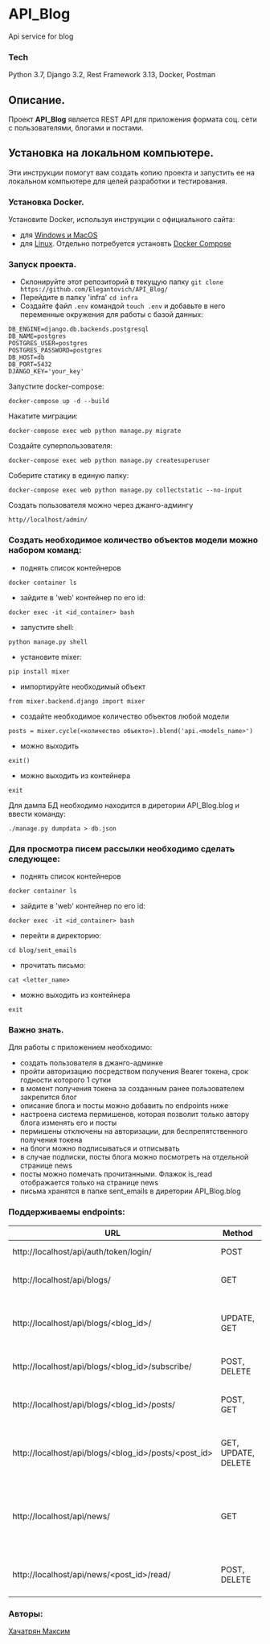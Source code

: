# API_Blog
Api service for blog

### Tech
Python 3.7, Django 3.2, Rest Framework 3.13, Docker, Postman

## Описание.

Проект **API_Blog** является REST API для приложения формата соц. сети с пользователями, блогами и постами.

## Установка на локальном компьютере.
Эти инструкции помогут вам создать копию проекта и запустить ее на локальном компьютере для целей разработки и тестирования.

### Установка Docker.
Установите Docker, используя инструкции с официального сайта:
- для [Windows и MacOS](https://www.docker.com/products/docker-desktop)
- для [Linux](https://docs.docker.com/engine/install/ubuntu/). Отдельно потребуется установть [Docker Compose](https://docs.docker.com/compose/install/)

### Запуск проекта.
- Склонируйте этот репозиторий в текущую папку `git clone https://github.com/Elegantovich/API_Blog/`
- Перейдите в папку 'infra' `cd infra`
- Создайте файл `.env` командой `touch .env` и добавьте в него переменные окружения для работы с базой данных:
```
DB_ENGINE=django.db.backends.postgresql
DB_NAME=postgres
POSTGRES_USER=postgres
POSTGRES_PASSWORD=postgres
DB_HOST=db
DB_PORT=5432 
DJANGO_KEY='your_key'
```
Запустите docker-compose:
```
docker-compose up -d --build
```
Накатите миграции:
```
docker-compose exec web python manage.py migrate
```
Создайте суперпользователя:
```
docker-compose exec web python manage.py createsuperuser
```
Соберите статику в единую папку:
```
docker-compose exec web python manage.py collectstatic --no-input
```
Создать пользователя можно через джанго-админгу
```
http//localhost/admin/
```


### Создать необходимое количество объектов модели можно набором команд:
- поднять список контейнеров
```
docker container ls
```
- зайдите в 'web' контейнер по его id:
```
docker exec -it <id_container> bash
```
- запустите shell:
```
python manage.py shell
```
- установите mixer:
```
pip install mixer
```
- импортируйте необходимый объект
```
from mixer.backend.django import mixer
```
- создайте необходимое количество объектов любой модели
```
posts = mixer.cycle(<количество объекто>).blend('api.<models_name>')
```
- можно выходить
```
exit()
```
- можно выходить из контейнера
```
exit
```
Для дампа БД необходимо находится в диретории API_Blog.blog и ввести команду:
```
./manage.py dumpdata > db.json
```


### Для просмотра писем рассылки необходимо сделать следующее:
- поднять список контейнеров
```
docker container ls
```
- зайдите в 'web' контейнер по его id:
```
docker exec -it <id_container> bash
```
- перейти в директорию:
```
cd blog/sent_emails
```
- прочитать письмо:
```
cat <letter_name>
```
- можно выходить из контейнера
```
exit
```


### Важно знать.
Для работы с приложением необходимо:
- создать пользователя в джанго-админке
- пройти авторизацию посредством получения Bearer токена, срок годности которого 1 сутки
- в момент получения токена за созданным ранее пользователем закрепится блог
- описание блога и посты можно добавить по endpoints ниже
- настроена система пермишенов, которая позволит только автору блога изменять его и посты
- пермишены отключены на авторизации, для беспрепятственного получения токена
- на блоги можно подписываться и отписывать
- в случае подписки, посты блога можно посмотреть на отдельной странице news
- посты можно помечать прочитанными. Флажок is_read отображается только на странице news
- письма хранятся в папке sent_emails в диретории API_Blog.blog

### Поддерживаемы endpoints:

| URL| Method | Description |
| ------ | ------ | ------ |
| http://localhost/api/auth/token/login/ | POST | Получить токен |
| http://localhost/api/blogs/ | GET | Получить список блогов |
| http://localhost/api/blogs/<blog_id>/ | UPDATE, GET | Получить нужный блог и обновить описание своего |
| http://localhost/api/blogs/<blog_id>/subscribe/ | POST, DELETE | Подписаться и отписаться от блога |
| http://localhost/api/blogs/<blog_id>/posts/ | POST, GET | Создать пост или получить список постов блога |
| http://localhost/api/blogs/<blog_id>/posts/<post_id> | GET, UPDATE, DELETE | Получить нужный пост, обновить или удалить пост своего блога |
| http://localhost/api/news/ | GET | Получить посты из блогов на которые пользователь ранее подписался |
| http://localhost/api/news/<post_id>/read/ | POST, DELETE | Пометить пост прочитанным или нет |

### Авторы:

[Хачатрян Максим](https://github.com/Elegantovich)<br>
